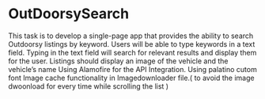 # OutDoorsySearch
This task is to develop a single-page app that provides the ability to search Outdoorsy listings by keyword. Users will be able to type keywords in a text field. Typing in the text field will search for relevant results and display them for the user. Listings should display an image of the vehicle and the vehicle’s name
Using Alamofire for the API Integration.
Using palatino cutom font
Image cache functionality in Imagedownloader file.( to avoid the image dwoonload for every time while scrolling the list )
